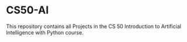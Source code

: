 # CS50-AI
This repository contains all Projects in the CS 50 Introduction to Artificial Intelligence with Python course.
